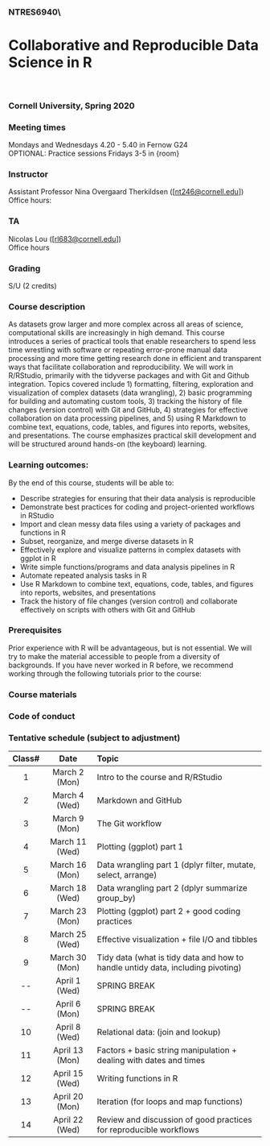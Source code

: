 ### NTRES6940\
# Collaborative and Reproducible Data Science in R

<br>

### Cornell University, Spring 2020

### Meeting times
Mondays and Wednesdays 4.20 - 5.40 in Fernow G24\
OPTIONAL: Practice sessions Fridays 3-5 in {room}

### Instructor
Assistant Professor Nina Overgaard Therkildsen ([nt246@cornell.edu])\
Office hours:

### TA
Nicolas Lou ([rl683@cornell.edu])\
Office hours

### Grading
S/U (2 credits)

### Course description
As datasets grow larger and more complex across all areas of science, computational skills are increasingly in high demand. This course introduces a series of practical tools that enable researchers to spend less time wrestling with software or repeating error-prone manual data processing and more time getting research done in efficient and transparent ways that facilitate collaboration and reproducibility. We will work in R/RStudio, primarily with the tidyverse packages and with Git and Github integration. Topics covered include 1) formatting, filtering, exploration and visualization of complex datasets (data wrangling), 2) basic programming for building and automating custom tools, 3) tracking the history of file changes (version control) with Git and GitHub, 4) strategies for effective collaboration on data processing pipelines, and 5) using R Markdown to combine text, equations, code, tables, and figures into reports, websites, and presentations. The course emphasizes practical skill development and will be structured around hands-on (the keyboard) learning.

### Learning outcomes: 

By the end of this course, students will be able to:

* Describe strategies for ensuring that their data analysis is reproducible
* Demonstrate best practices for coding and project-oriented workflows in RStudio
* Import and clean messy data files using a variety of packages and functions in R 
* Subset, reorganize, and merge diverse datasets in R
* Effectively explore and visualize patterns in complex datasets with ggplot in R
* Write simple functions/programs and data analysis pipelines in R
* Automate repeated analysis tasks in R
* Use R Markdown to combine text, equations, code, tables, and figures into reports, websites, and presentations
* Track the history of file changes (version control) and collaborate effectively on scripts with others with Git and GitHub

### Prerequisites
Prior experience with R will be advantageous, but is not essential. We will try to make the material accessible to people from a diversity of backgrounds. If you have never worked in R before, we recommend working through the following tutorials prior to the course:



### Course materials


### Code of conduct

### Tentative schedule (subject to adjustment)

Class#  |  Date  |  Topic  |
| :--: | :--: |:---- |
1  |  March 2 (Mon)  |  Intro to the course and R/RStudio  |
2  |  March 4 (Wed)  |  Markdown and GitHub  |
3  |  March 9 (Mon)  |  The Git workflow  |
4  |  March 11 (Wed)  |  Plotting (ggplot) part 1  |
5  |  March 16 (Mon)  |  Data wrangling part 1 (dplyr filter, mutate, select, arrange)  |
6  |  March 18 (Wed)  |  Data wrangling part 2 (dplyr summarize group_by)  |
7  |  March 23 (Mon)  |  Plotting (ggplot) part 2 + good coding practices  |
8  |  March 25 (Wed)  |  Effective visualization + file I/O and tibbles  |
9  |  March 30 (Mon)  |  Tidy data (what is tidy data and how to handle untidy data, including pivoting)  |
-- |  April 1 (Wed)  |  SPRING BREAK  |
-- |  April 6 (Mon)  |  SPRING BREAK  |
10  |  April 8 (Wed)  |  Relational data: (join and lookup)  |
11  |  April 13 (Mon)  |  Factors + basic string manipulation + dealing with dates and times  |
12  |  April 15 (Wed)  |  Writing functions in R  |
13  |  April 20 (Mon)  |  Iteration (for loops and map functions)  |
14  |  April 22 (Wed)  |  Review and discussion of good practices for reproducible workflows  |
